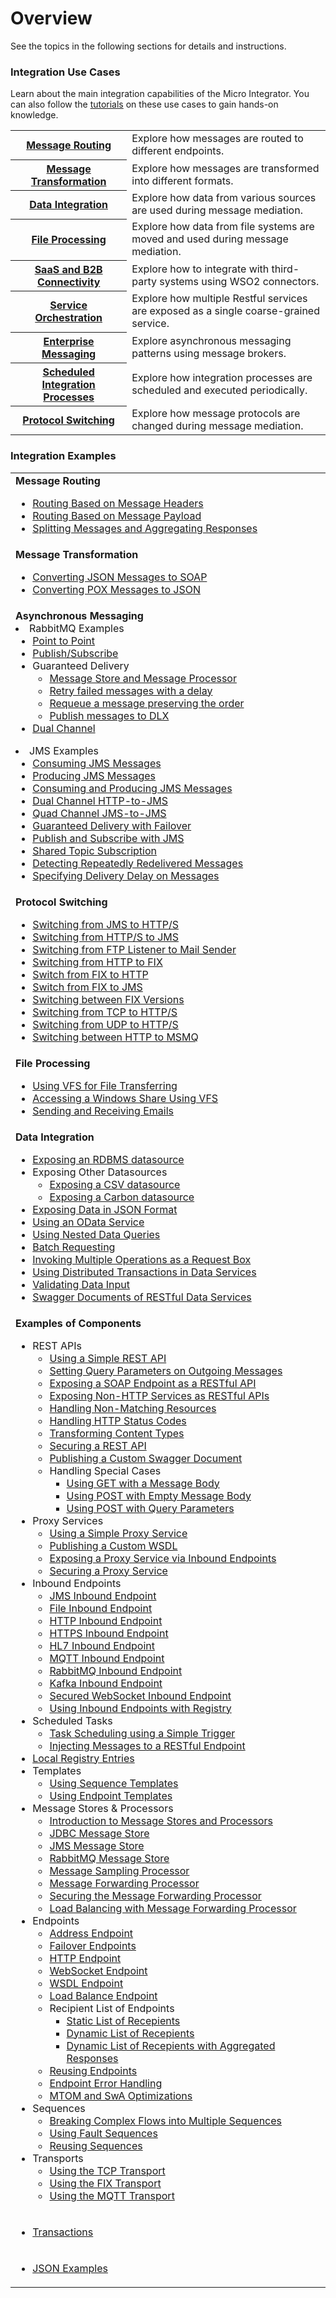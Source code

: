 # Overview

See the topics in the following sections for details and instructions.

### Integration Use Cases

Learn about the main integration capabilities of the Micro Integrator. You can also follow the [tutorials](#integration-tutorials) on these use cases to gain hands-on knowledge.

<table>
    <tr>
        <th>
            <a href="{{base_path}}/learn/integration-use-case/message-routing-overview">Message Routing</a>
        </th>
        <td>
            Explore how messages are routed to different endpoints.
        </td>
    </tr>   
    <tr>
        <th>
            <a href="{{base_path}}/learn/integration-use-case/message-routing-overview/#message-transformation">Message Transformation</a>
        </th>
        <td>
            Explore how messages are transformed into different formats.
        </td>
    </tr>     
    <tr>
        <th>
            <a href="{{base_path}}/learn/integration-use-case/data-integration-overview">Data Integration</a>
        </th>
        <td>
            Explore how data from various sources are used during message mediation.
        </td>
    </tr>      
    <tr>
        <th>
            <a href="{{base_path}}/learn/integration-use-case/file-processing-overview">File Processing</a>
        </th>
        <td>
            Explore how data from file systems are moved and used during message mediation.
        </td>
    </tr>  
    <tr>
        <th>
            <a href="{{base_path}}/learn/integration-use-case/connectors">SaaS and B2B Connectivity</a>
        </th>
        <td>
            Explore how to integrate with third-party systems using WSO2 connectors.
        </td>
    </tr>  
    <tr>
        <th>
            <a href="{{base_path}}/learn/integration-use-case/service-orchestration-overview">Service Orchestration</a>
        </th>
        <td>
            Explore how multiple Restful services are exposed as a single coarse-grained service.
        </td>
    </tr>  
    <tr>
        <th>
            <a href="{{base_path}}/learn/integration-use-case/asynchronous-message-overview">Enterprise Messaging</a>
        </th>
        <td>
            Explore asynchronous messaging patterns using message brokers.
        </td>
    </tr>  
    <tr>
        <th>
            <a href="{{base_path}}/learn/integration-use-case/scheduled-task-overview">Scheduled Integration Processes</a>
        </th>
        <td>
            Explore how integration processes are scheduled and executed periodically.
        </td>
    </tr>  
    <tr>
        <th>
            <a href="{{base_path}}/learn/integration-use-case/protocol-switching-overview">Protocol Switching</a>
        </th>
        <td>
            Explore how message protocols are changed during message mediation.
        </td>
    </tr>  
</table>

<!--

### Integration Tutorials

Learn how to implement various integration use cases, deploy them in the Micro Integrator, and test them locally.

-->

<!--

-   API-led Integration tutorials

    <table>
    <tr>
        <td>
            <a href="{{base_path}}/learn/integration-tutorials/service-catalog-tutorial">Exposing an Integration Service as a Managed API</a>
        </td>
    </tr>
    <tr>
        <td>
            <a href="{{base_path}}/learn/integration-tutorials/service-catalog-tutorial-for-proxy-services">Exposing an Integration SOAP Service as a Managed API</a>
        </td>
    </tr>
    </table>

-->

<!--
-   Message mediation tutorials

    <table>
        <tr>
            <td>
                <ul>
                    <li><a href="{{base_path}}/learn/integration-tutorials/sending-a-simple-message-to-a-service">Sending a Simple Message to a Service</a></li>
                    <li><a href="{{base_path}}/learn/integration-tutorials/routing-requests-based-on-message-content">Routing Requests based on Message Headers</a></li>
                    <li><a href="{{base_path}}/learn/integration-tutorials/transforming-message-content">Translating Message Formats</a></li>
                    <li><a href="{{base_path}}/learn/integration-tutorials/exposing-several-services-as-a-single-service">Exposing Several Services as a Single Service</a></li>
                    <li><a href="{{base_path}}/learn/integration-tutorials/storing-and-forwarding-messages">Store and Forward Messages for Guaranteed Delivery</a></li>
                    <li><a href="{{base_path}}/learn/integration-tutorials/sending-a-simple-message-to-a-datasource">Exposing Datasources as a Service</a></li>
                </ul>
            </td>
            <td>
                <ul>
                    <li><a href="{{base_path}}/learn/integration-tutorials/file-processing">File Processing</a></li>
                    <li><a href="{{base_path}}/learn/integration-tutorials/using-scheduled-tasks">Periodic Execution of Integration Process</a></li>
                    <li><a href="{{base_path}}/learn/integration-tutorials/using-inbound-endpoints">Using Inbound Endpoints</a></li>
                    <li><a href="{{base_path}}/learn/integration-tutorials/using-templates">Reusing Mediation Sequences</a></li>
                    <li><a href="{{base_path}}/learn/integration-tutorials/sap-integration">Sending Emails from an Integration Service</a></li>
                </ul>
            </td>
        </tr>
    </table>

-->

### Integration Examples

<table>
    <tr>
        <td><b>Message Routing</b> 
            <ul>
                <li><a href="{{base_path}}/learn/examples/routing-examples/routing-based-on-headers">Routing Based on Message Headers</a></li>
                <li><a href="{{base_path}}/learn/examples/routing-examples/routing-based-on-payloads">Routing Based on Message Payload</a></li>
                <li><a href="{{base_path}}/learn/examples/routing-examples/splitting-aggregating-messages">Splitting Messages and Aggregating Responses</a></li>
            </ul>
        </td>
    </tr>
    <tr>
        <td><b>Message Transformation</b> 
            <ul>
                <li><a href="{{base_path}}/learn/examples/message-transformation-examples/json-to-soap-conversion">Converting JSON Messages to SOAP</a></li>
                <li><a href="{{base_path}}/learn/examples/message-transformation-examples/pox-to-json-conversion/">Converting POX Messages to JSON</a></li>
            </ul>
        </td>
    </tr>
    <tr>
        <td><b>Asynchronous Messaging</b>
            <li>RabbitMQ Examples
                <ul>
                    <li><a href="{{base_path}}/learn/examples/rabbitmq-examples/point-to-point-rabbitmq">Point to Point</a></li>
                    <li><a href="{{base_path}}/learn/examples/rabbitmq-examples/pub-sub-rabbitmq">Publish/Subscribe</a></li>
                    <li>Guaranteed Delivery 
                        <ul>
                            <li><a href="{{base_path}}/learn/examples/rabbitmq-examples/store-forward-rabbitmq">Message Store and Message Processor</a></li>
                            <li><a href="{{base_path}}/learn/examples/rabbitmq-examples/retry-delay-failed-msgs-rabbitmq">Retry failed messages with a delay</a></li>
                            <li><a href="{{base_path}}/learn/examples/rabbitmq-examples/requeue-msgs-with-errors-rabbitmq">Requeue a message preserving the order</a></li>
                            <li><a href="{{base_path}}/learn/examples/rabbitmq-examples/move-msgs-to-dlq-rabbitmq">Publish messages to DLX</a></li>
                        </ul>
                    </li>
                    <li><a href="{{base_path}}/learn/examples/rabbitmq-examples/request-response-rabbitmq">Dual Channel</a></li>
                </ul>
            </li>
            <li>JMS Examples
                <ul>
                    <li><a href="{{base_path}}/learn/examples/jms-examples/consuming-jms">Consuming JMS Messages</a></li>
                    <li><a href="{{base_path}}/learn/examples/jms-examples/producing-jms">Producing JMS Messages</a></li>
                    <li><a href="{{base_path}}/learn/examples/jms-examples/consume-produce-jms">Consuming and Producing JMS Messages</a></li>
                    <li><a href="{{base_path}}/learn/examples/jms-examples/dual-channel-http-to-jms">Dual Channel HTTP-to-JMS</a></li>
                    <li><a href="{{base_path}}/learn/examples/jms-examples/quad-channel-jms-to-jms">Quad Channel JMS-to-JMS</a></li>
                    <li><a href="{{base_path}}/learn/examples/jms-examples/guaranteed-delivery-with-failover">Guaranteed Delivery with Failover</a></li>
                    <li><a href="{{base_path}}/learn/examples/jms-examples/publish-subscribe-with-jms">Publish and Subscribe with JMS</a></li>
                    <li><a href="{{base_path}}/learn/examples/jms-examples/shared-topic-subscription">Shared Topic Subscription</a></li>
                    <li><a href="{{base_path}}/learn/examples/jms-examples/detecting-repeatedly-redelivered-messages">Detecting Repeatedly Redelivered Messages</a></li>
                    <li><a href="{{base_path}}/learn/examples/jms-examples/specifying-a-delivery-delay-on-messages">Specifying Delivery Delay on Messages</a></li>
                </ul>
            </li>
        </td>
    </tr>
    <tr>
        <td><b>Protocol Switching</b>
            <ul>
                <li><a href="{{base_path}}/learn/examples/protocol-switching/switching-from-jms-to-http/">Switching from JMS to HTTP/S</a></li>
                <li><a href="{{base_path}}/learn/examples/protocol-switching/switching-from-https-to-jms">Switching from HTTP/S to JMS</a></li>
                <li><a href="{{base_path}}/learn/examples/protocol-switching/switching-from-ftp-listener-to-mail-sender">Switching from FTP Listener to Mail Sender</a></li>
                <li><a href="{{base_path}}/learn/examples/protocol-switching/switching-from-http-to-fix">Switching from HTTP to FIX</a></li>
                <li><a href="{{base_path}}/learn/examples/protocol-switching/switching-from-fix-to-http">Switch from FIX to HTTP</a></li>
                <li><a href="{{base_path}}/learn/examples/protocol-switching/switching-from-fix-to-jms">Switch from FIX to JMS</a></li>
                <li><a href="{{base_path}}/learn/examples/protocol-switching/switching-between-fix-versions">Switching between FIX Versions</a></li>
                <li><a href="{{base_path}}/learn/examples/protocol-switching/switching-from-tcp-to-https">Switching from TCP to HTTP/S</a></li>
                <li><a href="{{base_path}}/learn/examples/protocol-switching/switching-from-udp-to-https">Switching from UDP to HTTP/S</a></li>
                <li><a href="{{base_path}}/learn/examples/protocol-switching/switching-between-http-and-msmq">Switching between HTTP to MSMQ</a></li>
            </ul>
        </td>
    </tr>
    <tr>
        <td><b>File Processing</b> 
            <ul>
                <li><a href="{{base_path}}/learn/examples/file-processing/vfs-transport-examples">Using VFS for File Transferring</a></li>
                <li><a href="{{base_path}}/learn/examples/file-processing/accessing-windows-share-using-vfs-transport">Accessing a Windows Share Using VFS</a></li>
                <li><a href="{{base_path}}/learn/examples/file-processing/mailto-transport-examples">Sending and Receiving Emails</a></li>
            </ul>
        </td>
    </tr>
    <tr>
        <td><b>Data Integration</b>
            <ul>
                <li><a href="{{base_path}}/learn/examples/data-integration/rdbms-data-service">Exposing an RDBMS datasource</a></li>
                <li>Exposing Other Datasources
                    <ul>
                        <li><a href="{{base_path}}/learn/examples/data-integration/csv-data-service">Exposing a CSV datasource</a></li>
                        <li><a href="{{base_path}}/learn/examples/data-integration/carbon-data-service">Exposing a Carbon datasource</a></li>
                    </ul>
                </li>
                <li><a href="{{base_path}}/learn/examples/data-integration/json-with-data-service">Exposing Data in JSON Format</a></li>
                <li><a href="{{base_path}}/learn/examples/data-integration/odata-service">Using an OData Service</a></li>
                <li><a href="{{base_path}}/learn/examples/data-integration/nested-queries-in-data-service">Using Nested Data Queries</a></li>
                <li><a href="{{base_path}}/learn/examples/data-integration/batch-requesting">Batch Requesting</a></li>
                <li><a href="{{base_path}}/learn/examples/data-integration/request-box">Invoking Multiple Operations as a Request Box</a></li>
                <li><a href="{{base_path}}/learn/examples/data-integration/distributed-trans-data-service">Using Distributed Transactions in Data Services</a></li>
                <li><a href="{{base_path}}/learn/examples/data-integration/data-input-validator">Validating Data Input</a></li>
                <li><a href="{{base_path}}/learn/examples/data-integration/swagger-data-services">Swagger Documents of RESTful Data Services</a></li>
            </ul>
        </td>
    </tr>
    <tr>
        <td><b>Examples of Components</b>
            <ul>
                <li>REST APIs 
                    <ul>
                        <li><a href="{{base_path}}/learn/examples/rest-api-examples/introduction-rest-api">Using a Simple REST API</a></li>
                        <li><a href="{{base_path}}/learn/examples/rest-api-examples/setting-query-params-outgoing-messages">Setting Query Parameters on Outgoing Messages</a></li>
                        <li><a href="{{base_path}}/learn/examples/rest-api-examples/enabling-rest-to-soap">Exposing a SOAP Endpoint as a RESTful API</a></li>
                        <li><a href="{{base_path}}/learn/examples/rest-api-examples/configuring-non-http-endpoints">Exposing Non-HTTP Services as RESTful APIs</a></li>
                        <li><a href="{{base_path}}/learn/examples/rest-api-examples/handling-non-matching-resources">Handling Non-Matching Resources</a></li>
                        <li><a href="{{base_path}}/learn/examples/rest-api-examples/setting-https-status-codes">Handling HTTP Status Codes</a></li>
                        <li><a href="{{base_path}}/learn/examples/rest-api-examples/transforming-content-type">Transforming Content Types</a></li>
                        <li><a href="{{base_path}}/learn/examples/rest-api-examples/securing-rest-apis">Securing a REST API</a></li>
                        <li><a href="{{base_path}}/learn/examples/rest-api-examples/publishing-a-swagger-api">Publishing a Custom Swagger Document</a></li>
                        <li>Handling Special Cases
                            <ul> 
                                <li><a href="{{base_path}}/learn/examples/rest-api-examples/special-cases/#get-request-with-a-message-body">Using GET with a Message Body</a></li>
                                <li><a href="{{base_path}}/learn/examples/rest-api-examples/special-cases/#using-post-with-an-empty-body">Using POST with Empty Message Body</a></li>
                                <li><a href="{{base_path}}/learn/examples/rest-api-examples/special-cases/#using-post-with-query-parameters">Using POST with Query Parameters</a></li>
                            </ul>
                        </li>
                    </ul>
                </li>
                <li>Proxy Services 
                    <ul>
                        <li><a href="{{base_path}}/learn/examples/proxy-service-examples/introduction-to-proxy-services">Using a Simple Proxy Service</a></li>
                        <li><a href="{{base_path}}/learn/examples/proxy-service-examples/publishing-a-custom-wsdl">Publishing a Custom WSDL</a></li>
                        <li><a href="{{base_path}}/learn/examples/proxy-service-examples/exposing-proxy-via-inbound">Exposing a Proxy Service via Inbound Endpoints</a></li>
                        <li><a href="{{base_path}}/learn/examples/proxy-service-examples/securing-proxy-services">Securing a Proxy Service</a></li>
                    </ul>
                </li>
                <li>Inbound Endpoints 
                    <ul>
                        <li><a href="{{base_path}}/learn/examples/inbound-endpoint-examples/inbound-endpoint-jms-protocol">JMS Inbound Endpoint</a></li>
                        <li><a href="{{base_path}}/learn/examples/inbound-endpoint-examples/file-inbound-endpoint">File Inbound Endpoint</a></li>
                        <li><a href="{{base_path}}/learn/examples/inbound-endpoint-examples/inbound-endpoint-http-protocol">HTTP Inbound Endpoint</a></li>
                        <li><a href="{{base_path}}/learn/examples/inbound-endpoint-examples/inbound-endpoint-https-protocol">HTTPS Inbound Endpoint</a></li>
                        <li><a href="{{base_path}}/learn/examples/inbound-endpoint-examples/inbound-endpoint-hl7-protocol-auto-ack">HL7 Inbound Endpoint</a></li>
                        <li><a href="{{base_path}}/learn/examples/inbound-endpoint-examples/inbound-endpoint-mqtt-protocol">MQTT Inbound Endpoint</a></li>
                        <li><a href="{{base_path}}/learn/examples/inbound-endpoint-examples/inbound-endpoint-rabbitmq-protocol">RabbitMQ Inbound Endpoint</a></li>
                        <li><a href="{{base_path}}/learn/examples/inbound-endpoint-examples/inbound-endpoint-kafka">Kafka Inbound Endpoint</a></li>
                        <li><a href="{{base_path}}/learn/examples/inbound-endpoint-examples/inbound-endpoint-secured-websocket">Secured WebSocket Inbound Endpoint</a></li>
                        <li><a href="{{base_path}}/learn/examples/inbound-endpoint-examples/inbound-endpoint-with-registry">Using Inbound Endpoints with Registry</a></li>
                    </ul>
                </li>
                <li>Scheduled Tasks 
                    <ul>
                        <li><a href="{{base_path}}/learn/examples/scheduled-tasks/task-scheduling-simple-trigger">Task Scheduling using a Simple Trigger</a></li>
                        <li><a href="{{base_path}}/learn/examples/scheduled-tasks/injecting-messages-to-rest-endpoint">Injecting Messages to a RESTful Endpoint</a></li>
                    </ul>
                </li>
                <li><a href="{{base_path}}/learn/examples/registry-examples/local-registry-entries">Local Registry Entries</a></li>
                <li>Templates 
                    <ul>
                        <li><a href="{{base_path}}/learn/examples/template-examples/using-sequence-templates">Using Sequence Templates</a></li>
                        <li><a href="{{base_path}}/learn/examples/template-examples/using-endpoint-templates">Using Endpoint Templates</a></li>
                    </ul>
                </li>
                <li>Message Stores & Processors 
                    <ul>
                        <li><a href="{{base_path}}/learn/examples/message-store-processor-examples/intro-message-stores-processors">Introduction to Message Stores and Processors</a></li>
                        <li><a href="{{base_path}}/learn/examples/message-store-processor-examples/using-jdbc-message-store">JDBC Message Store</a></li>
                        <li><a href="{{base_path}}/learn/examples/message-store-processor-examples/using-jms-message-stores">JMS Message Store</a></li>
                        <li><a href="{{base_path}}/learn/examples/message-store-processor-examples/using-rabbitmq-message-stores">RabbitMQ Message Store</a></li>
                        <li><a href="{{base_path}}/learn/examples/message-store-processor-examples/using-message-sampling-processor">Message Sampling Processor</a></li>
                        <li><a href="{{base_path}}/learn/examples/message-store-processor-examples/using-message-forwarding-processor">Message Forwarding Processor</a></li>
                        <li><a href="{{base_path}}/learn/examples/message-store-processor-examples/securing-message-processor">Securing the Message Forwarding Processor</a></li>
                        <li><a href="{{base_path}}/learn/examples/message-store-processor-examples/loadbalancing-with-message-processor">Load Balancing with Message Forwarding Processor</a></li>
                    </ul>
                </li>
                <li>Endpoints 
                    <ul>
                        <li><a href="{{base_path}}/learn/examples/endpoint-examples/using-address-endpoints">Address Endpoint</a></li>
                        <li><a href="{{base_path}}/learn/examples/endpoint-examples/using-failover-endpoints">Failover Endpoints</a></li>
                        <li><a href="{{base_path}}/learn/examples/endpoint-examples/using-http-endpoints">HTTP Endpoint</a></li>
                        <li><a href="{{base_path}}/learn/examples/endpoint-examples/using-websocket-endpoints">WebSocket Endpoint</a></li>
                        <li><a href="{{base_path}}/learn/examples/endpoint-examples/using-wsdl-endpoints">WSDL Endpoint</a></li>
                        <li><a href="{{base_path}}/learn/examples/endpoint-examples/using-loadbalancing-endpoints">Load Balance Endpoint</a></li>
                        <li>Recipient List of Endpoints
                            <ul>
                                <li><a href="{{base_path}}/learn/examples/endpoint-examples/using-static-recepient-list-endpoints">Static List of Recepients</a></li>
                                <li><a href="{{base_path}}/learn/examples/endpoint-examples/using-dynamic-recepient-list-endpoints-1">Dynamic List of Recepients</a></li>
                                <li><a href="{{base_path}}/learn/examples/endpoint-examples/using-dynamic-recepient-list-endpoints-2">Dynamic List of Recepients with Aggregated Responses</a></li>
                            </ul>
                        </li>
                        <li><a href="{{base_path}}/learn/examples/endpoint-examples/reusing-endpoints">Reusing Endpoints</a></li>
                        <li><a href="{{base_path}}/learn/examples/endpoint-examples/endpoint-error-handling">Endpoint Error Handling</a></li>
                        <li><a href="{{base_path}}/learn/examples/endpoint-examples/mtom-swa-with-endpoints">MTOM and SwA Optimizations</a></li>
                    </ul>
                </li>
                <li>Sequences 
                    <ul>
                        <li><a href="{{base_path}}/learn/examples/sequence-examples/using-multiple-sequences">Breaking Complex Flows into Multiple Sequences</a></li>
                        <li><a href="{{base_path}}/learn/examples/sequence-examples/using-fault-sequences">Using Fault Sequences</a></li>
                        <li><a href="{{base_path}}/learn/examples/sequence-examples/custom-sequences-with-proxy-services">Reusing Sequences</a></li>
                    </ul>
                </li>
                <li>Transports 
                    <ul>
                        <li><a href="{{base_path}}/learn/examples/transport-examples/tcp-transport-examples">Using the TCP Transport</a></li>
                        <li><a href="{{base_path}}/learn/examples/transport-examples/fix-transport-examples">Using the FIX Transport</a></li>
                        <li><a href="{{base_path}}/learn/examples/transport-examples/pub-sub-using-mqtt">Using the MQTT Transport</a></li>
                    </ul>
                </li>
            </ul>
        </td>
    </tr>
    <tr>
        <td>
            <ul>
                <li><a href="{{base_path}}/learn/examples/working-with-transactions">Transactions</a></li>
            </ul>
        </td>
    </tr>
    <tr>
        <td>
            <ul>
                <li><a href="{{base_path}}/learn/examples/json-examples/json-examples">JSON Examples</a></li>
            </ul>
        </td>
    </tr>
</table>

